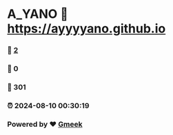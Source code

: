 # A_YANO :link: https://ayyyyano.github.io 
### :page_facing_up: [2](https://ayyyyano.github.io/tag.html) 
### :speech_balloon: 0 
### :hibiscus: 301 
### :alarm_clock: 2024-08-10 00:30:19 
### Powered by :heart: [Gmeek](https://github.com/Meekdai/Gmeek)
